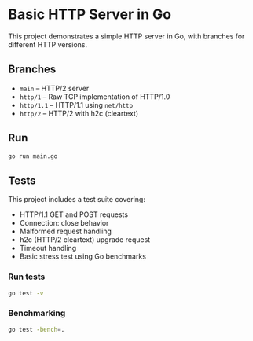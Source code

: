 # Basic HTTP Server in Go

This project demonstrates a simple HTTP server in Go, with branches for different HTTP versions.

## Branches

- `main` – HTTP/2 server
- `http/1` – Raw TCP implementation of HTTP/1.0
- `http/1.1` – HTTP/1.1 using `net/http`
- `http/2` – HTTP/2 with h2c (cleartext)

## Run

```bash
go run main.go
```

## Tests

This project includes a test suite covering:

- HTTP/1.1 GET and POST requests
- Connection: close behavior
- Malformed request handling
- h2c (HTTP/2 cleartext) upgrade request
- Timeout handling
- Basic stress test using Go benchmarks

### Run tests

```bash
go test -v
```

### Benchmarking

```bash
go test -bench=.
```
